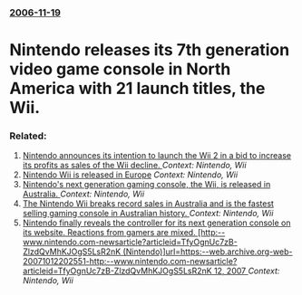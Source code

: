 ### [2006-11-19](/news/2006/11/19/index.md)

#  Nintendo releases its 7th generation video game console in North America with 21 launch titles, the Wii. 




### Related:

1. [Nintendo announces its intention to launch the Wii 2 in a bid to increase its profits as sales of the Wii decline. ](/news/2011/04/25/nintendo-announces-its-intention-to-launch-the-wii-2-in-a-bid-to-increase-its-profits-as-sales-of-the-wii-decline.md) _Context: Nintendo, Wii_
2. [ Nintendo Wii is released in Europe](/news/2006/12/8/nintendo-wii-is-released-in-europe.md) _Context: Nintendo, Wii_
3. [ Nintendo's next generation gaming console, the Wii, is released in Australia. ](/news/2006/12/7/nintendo-s-next-generation-gaming-console-the-wii-is-released-in-australia.md) _Context: Nintendo, Wii_
4. [ The Nintendo Wii breaks record sales in Australia and is the fastest selling gaming console in Australian history. ](/news/2006/12/14/the-nintendo-wii-breaks-record-sales-in-australia-and-is-the-fastest-selling-gaming-console-in-australian-history.md) _Context: Nintendo, Wii_
5. [ Nintendo finally reveals the controller for its next generation console on its website. Reactions from gamers are mixed. [http:--www.nintendo.com-newsarticle?articleid=TfyOgnUc7zB-ZlzdQvMhKJOgS5LsR2nK (Nintendo)]url=https:--web.archive.org-web-20071012202551-http:--www.nintendo.com-newsarticle?articleid=TfyOgnUc7zB-ZlzdQvMhKJOgS5LsR2nK 12, 2007 ](/news/2005/09/15/nintendo-finally-reveals-the-controller-for-its-next-generation-console-on-its-website-reactions-from-gamers-are-mixed-http-www-ninten.md) _Context: Nintendo, Wii_
